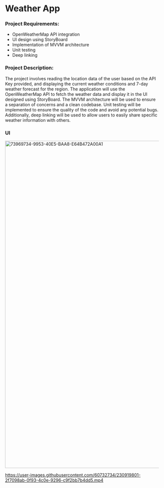 # Weather App

### Project Requirements:

* OpenWeatherMap API integration
* UI design using StoryBoard
* Implementation of MVVM architecture
* Unit testing
* Deep linking

### Project Description:
The project involves reading the location data of the user based on the API Key provided, 
and displaying the current weather conditions and 7-day weather forecast for the region. 
The application will use the OpenWeatherMap API to fetch the weather data and display it in the UI designed using StoryBoard. 
The MVVM architecture will be used to ensure a separation of concerns and a clean codebase. 
Unit testing will be implemented to ensure the quality of the code and avoid any potential bugs. 
Additionally, deep linking will be used to allow users to easily share specific weather information with others.

### UI


<img width="1071" alt="73969734-9953-40E5-BAA8-E64B472A00A1" src="https://user-images.githubusercontent.com/60732734/230917404-863b2928-7f20-4b7d-bdd2-eeba5aa3406c.png">



https://user-images.githubusercontent.com/60732734/230919801-2f7098ab-0f93-4c0e-9296-c9f2bb7b4dd5.mp4

